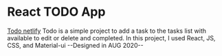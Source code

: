 #  **React TODO App**




[Todo netlify](https://react-todo-simple-app.netlify.app/)
Todo is a simple project to add a task to the tasks list with available to edit or delete and completed.
In this project, I used  React, JS, CSS, and Material-ui     --Designed in AUG 2020--


